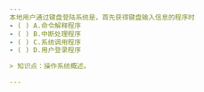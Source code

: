 ```yaml
---
本地用户通过键盘登陆系统是，首先获得键盘输入信息的程序时
- ( ) A.命令解释程序 
- ( ) B.中断处理程序 
- ( ) C.系统调用程序 
- ( ) D.用户登录程序

> 知识点：操作系统概述。

---
```

